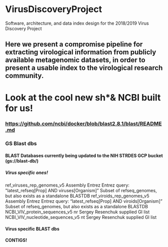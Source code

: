 # VirusDiscoveryProject
Software, architecture, and data index design for the 2018/2019 Virus Discovery Project

## Here we present a compromise pipeline for extracting virological information from publicly available metagenomic datasets, in order to present a usable index to the virological research community.  

# Look at the cool new sh*& NCBI built for us!

### https://github.com/ncbi/docker/blob/blast2.8.1/blast/README.md

### GS Blast dbs

#### BLAST Databases currently being updated to the NIH STRDES GCP bucket (gs://blast-db/)



##### Virus specific ones!

ref_viruses_rep_genomes_v5	Assembly Entrez	Entrez query: "latest_refseq[Prop] AND viruses[Organism]”	Subset of refseq_genomes, but also exists as a standalone BLASTDB
ref_viroids_rep_genomes_v5	Assembly Entrez	Entrez query: “latest_refseq[Prop] AND viroids[Organism]”	Subset of refseq_genomes, but also exists as a standalone BLASTDB
NCBI_VIV_protein_sequences_v5	nr	Sergey Resenchuk supplied GI list	
NCBI_VIV_nucleotide_sequences_v5	nt	Sergey Resenchuk supplied GI list	

#### Virus specific BLAST dbs

#### CONTIGS!

